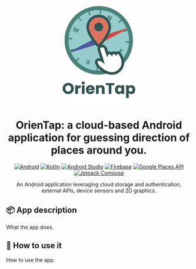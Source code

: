 
<div align="center">
  <img src="https://github.com/LeonardoFettucciari/MACC/blob/master/assets/logo_text.png" width="200">
</div>

<div align="center">

# OrienTap: a cloud-based Android application for guessing direction of places around you.

[![Android](https://img.shields.io/badge/Platform-Android-green.svg?logo=android)](https://www.android.com/)
[![Kotlin](https://img.shields.io/badge/Kotlin-2.0.0-orange.svg?logo=kotlin)](https://kotlinlang.org/)
[![Android Studio](https://img.shields.io/badge/IDE-Android%20Studio-brightgreen.svg?logo=android-studio)](https://developer.android.com/studio)
[![Firebase](https://img.shields.io/badge/Firebase-Backend-yellow.svg?logo=firebase)](https://firebase.google.com/)
[![Google Places API](https://img.shields.io/badge/API-Google%20Places-blue.svg?logo=google-maps)](https://developers.google.com/maps/documentation/places/web-service/overview)
[![Jetpack Compose](https://img.shields.io/badge/UI-Jetpack%20Compose-4285F4.svg?logo=android&logoColor=white)](https://developer.android.com/jetpack/compose)

</div>

<div align="center"> An Android application leveraging cloud storage and authentication, external APIs, device sensors and 2D graphics.</div>

## 📦 App description

What the app does.

## 🚀 How to use it

How to use the app.
